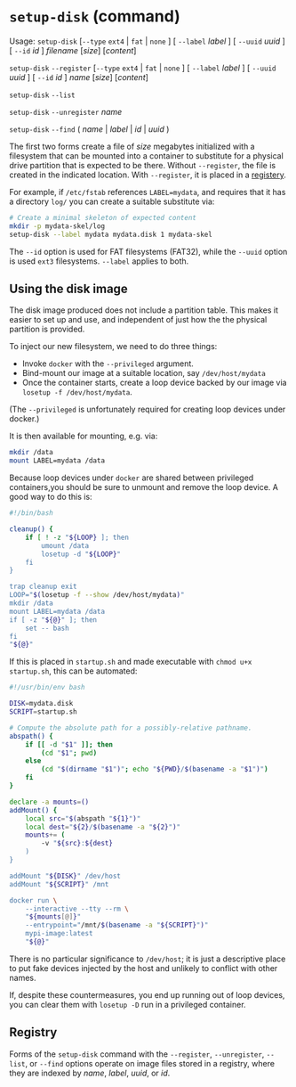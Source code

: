 # `setup-disk` (command)

Usage:
  `setup-disk` [`--type` `ext4` | `fat` | `none` ]
  [ `--label` *label* ] [ `--uuid` *uuid* ]
  [ `--id` *id* ] *filename* [*size*] [*content*]

  `setup-disk` `--register` [`--type` `ext4` | `fat` | `none` ]
  [ `--label` *label* ] [ `--uuid` *uuid* ]
  [ `--id` *id* ] *name* [*size*] [*content*]

  `setup-disk` `--list`

  `setup-disk` `--unregister` *name*

  `setup-disk` `--find` ( *name* | *label* | *id* | *uuid* )

The first two forms create a file of *size* megabytes initialized with a filesystem that
can be mounted into a container to substitute for a physical drive partition that is
expected to be there. Without `--register`, the file is created in the indicated location.
With `--register`, it is placed in a [registery](#Registry).

For example, if `/etc/fstab` references `LABEL=mydata`, and requires that it has a
directory `log/` you can create a suitable substitute via:

```bash
# Create a minimal skeleton of expected content
mkdir -p mydata-skel/log
setup-disk --label mydata mydata.disk 1 mydata-skel
```

The `--id` option is used for FAT filesystems (FAT32), while the `--uuid` option is used
`ext3` filesystems. `--label` applies to both.

## Using the disk image

The disk image produced does not include a partition table. This makes it easier to set up
and use, and independent of just how the the physical partition is provided.

To inject our new filesystem, we need to do three things:

* Invoke `docker` with the `--privileged` argument.
* Bind-mount our image at a suitable location, say `/dev/host/mydata`
* Once the container starts, create a loop device backed by our image via
  `losetup -f /dev/host/mydata`.

(The `--privileged` is unfortunately required for creating loop devices under docker.)

It is then available for mounting, e.g. via:

```bash
mkdir /data
mount LABEL=mydata /data
```

Because loop devices under `docker` are shared between privileged containers,you should be
sure to unmount and remove the loop device. A good way to do this is:

```bash
#!/bin/bash

cleanup() {
    if [ ! -z "${LOOP} ]; then
        umount /data
        losetup -d "${LOOP}"
    fi
}

trap cleanup exit
LOOP="$(losetup -f --show /dev/host/mydata)"
mkdir /data
mount LABEL=mydata /data
if [ -z "${@}" ]; then
    set -- bash
fi
"${@}"
```

If this is placed in `startup.sh` and made executable with `chmod u+x startup.sh`, this can
be automated:

```bash
#!/usr/bin/env bash

DISK=mydata.disk
SCRIPT=startup.sh

# Compute the absolute path for a possibly-relative pathname.
abspath() {
    if [[ -d "$1" ]]; then
        (cd "$1"; pwd)
    else
        (cd "$(dirname "$1")"; echo "${PWD}/$(basename -a "$1")")
    fi
}

declare -a mounts=()
addMount() {
    local src="$(abspath "${1}")"
    local dest="${2}/$(basename -a "${2}")"
    mounts+= (
        -v "${src}:${dest}
    )
}

addMount "${DISK}" /dev/host
addMount "${SCRIPT}" /mnt

docker run \
    --interactive --tty --rm \
    "${mounts[@]}"
    --entrypoint="/mnt/$(basename -a "${SCRIPT}")"
    mypi-image:latest
    "${@}"
```

There is no particular significance to `/dev/host`; it is just a descriptive place
to put fake devices injected by the host and unlikely to conflict with other names.

If, despite these countermeasures, you end up running out of loop devices, you can clear
them with `losetup -D` run in a privileged container.

## Registry

Forms of the `setup-disk` command with the `--register`, `--unregister`, `--list`, or
`--find` options operate on image files stored in a registry, where they are indexed
by *name*, *label*, *uuid*, or *id*.
